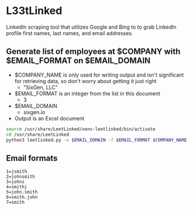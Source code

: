 # L33tLinked

LinkedIn scraping tool that utilizes Google and Bing to to grab LinkedIn profile first names, last names, and email addresses.

## Generate list of employees at $COMPANY with $EMAIL_FORMAT on $EMAIL_DOMAIN

* $COMPANY_NAME is only used for writing output and isn't significant for retrieving data, so don't worry about getting it just right
  * "SixGen, LLC"
* $EMAIL_FORMAT is an integer from the list in this document
  * 3
* $EMAIL_DOMAIN
  * sixgen.io
* Output is an Excel document

```bash
source /usr/share/LeetLinked/venv-leetlinked/bin/activate
cd /usr/share/LeetLinked
python3 leetlinked.py -e $EMAIL_DOMAIN -f $EMAIL_FORMAT $COMPANY_NAME
```

## Email formats

```text
1=jsmith
2=johnsmith
3=johns
4=smithj
5=john.smith
6=smith.john
7=smith
```
